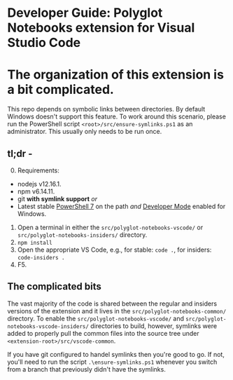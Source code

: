 # Developer Guide: Polyglot Notebooks extension for Visual Studio Code

The organization of this extension is a bit complicated.
===

This repo depends on symbolic links between directories.  By default Windows doesn't support this feature.  To work around this scenario, please run the PowerShell script `<root>/src/ensure-symlinks.ps1` as an administrator.  This usually only needs to be run once.

## tl;dr -

0. Requirements:
  - nodejs v12.16.1.
  - npm v6.14.11.
  - git **with symlink support**
    _or_
  - Latest stable [PowerShell 7](https://github.com/PowerShell/PowerShell/releases/) on the path
    _and_
    [Developer Mode](https://docs.microsoft.com/en-us/windows/apps/get-started/enable-your-device-for-development) enabled for Windows.
1. Open a terminal in either the `src/polyglot-notebooks-vscode/` or `src/polyglot-notebooks-insiders/` directory.
2. `npm install`
3. Open the appropriate VS Code, e.g., for stable: `code .`, for insiders: `code-insiders .`
4. F5.

## The complicated bits

The vast majority of the code is shared between the regular and insiders versions of the extension and it lives in the
`src/polyglot-notebooks-common/` directory.  To enable the `src/polyglot-notebooks-vscode/` and `src/polyglot-notebooks-vscode-insiders/` directories to build, however, symlinks were added to
properly pull the common files into the source tree under `<extension-root>/src/vscode-common`.

If you have git configured to handel symlinks then you're good to go.  If not, you'll need to run the script
`.\ensure-symlinks.ps1` whenever you switch from a branch that previously didn't have the symlinks.
